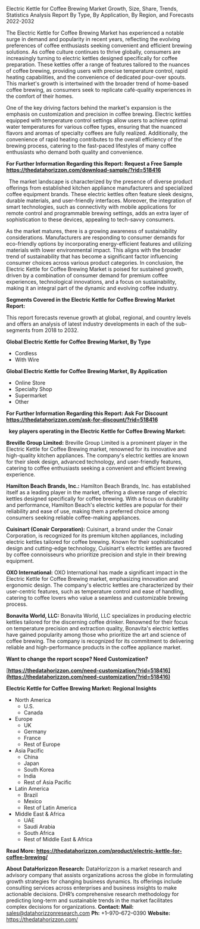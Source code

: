 ﻿Electric Kettle for Coffee Brewing Market Growth, Size, Share, Trends, Statistics Analysis Report By Type, By Application, By Region, and Forecasts 2022-2032

The Electric Kettle for Coffee Brewing Market has experienced a notable surge in demand and popularity in recent years, reflecting the evolving preferences of coffee enthusiasts seeking convenient and efficient brewing solutions. As coffee culture continues to thrive globally, consumers are increasingly turning to electric kettles designed specifically for coffee preparation. These kettles offer a range of features tailored to the nuances of coffee brewing, providing users with precise temperature control, rapid heating capabilities, and the convenience of dedicated pour-over spouts. This market's growth is intertwined with the broader trend of home-based coffee brewing, as consumers seek to replicate café-quality experiences in the comfort of their homes.

One of the key driving factors behind the market's expansion is the emphasis on customization and precision in coffee brewing. Electric kettles equipped with temperature control settings allow users to achieve optimal water temperatures for various coffee types, ensuring that the nuanced flavors and aromas of specialty coffees are fully realized. Additionally, the convenience of rapid heating contributes to the overall efficiency of the brewing process, catering to the fast-paced lifestyles of many coffee enthusiasts who demand both quality and convenience.

**For Further Information Regarding this Report: Request a Free Sample <https://thedatahorizzon.com/download-sample/?rid=518416>** 

` `The market landscape is characterized by the presence of diverse product offerings from established kitchen appliance manufacturers and specialized coffee equipment brands. These electric kettles often feature sleek designs, durable materials, and user-friendly interfaces. Moreover, the integration of smart technologies, such as connectivity with mobile applications for remote control and programmable brewing settings, adds an extra layer of sophistication to these devices, appealing to tech-savvy consumers.

As the market matures, there is a growing awareness of sustainability considerations. Manufacturers are responding to consumer demands for eco-friendly options by incorporating energy-efficient features and utilizing materials with lower environmental impact. This aligns with the broader trend of sustainability that has become a significant factor influencing consumer choices across various product categories. In conclusion, the Electric Kettle for Coffee Brewing Market is poised for sustained growth, driven by a combination of consumer demand for premium coffee experiences, technological innovations, and a focus on sustainability, making it an integral part of the dynamic and evolving coffee industry.

**Segments Covered in the Electric Kettle for Coffee Brewing Market Report:**

This report forecasts revenue growth at global, regional, and country levels and offers an analysis of latest industry developments in each of the sub-segments from 2018 to 2032.

**Global Electric Kettle for Coffee Brewing Market, By Type**

- Cordless
- With Wire

**Global Electric Kettle for Coffee Brewing Market, By Application**

- Online Store
- Specialty Shop
- Supermarket
- Other

**For Further Information Regarding this Report: Ask For Discount <https://thedatahorizzon.com/ask-for-discount/?rid=518416>** 

` `**key players operating in the Electric Kettle for Coffee Brewing Market:**

**Breville Group Limited:** Breville Group Limited is a prominent player in the Electric Kettle for Coffee Brewing market, renowned for its innovative and high-quality kitchen appliances. The company's electric kettles are known for their sleek design, advanced technology, and user-friendly features, catering to coffee enthusiasts seeking a convenient and efficient brewing experience.

**Hamilton Beach Brands, Inc.:** Hamilton Beach Brands, Inc. has established itself as a leading player in the market, offering a diverse range of electric kettles designed specifically for coffee brewing. With a focus on durability and performance, Hamilton Beach's electric kettles are popular for their reliability and ease of use, making them a preferred choice among consumers seeking reliable coffee-making appliances.

**Cuisinart (Conair Corporation):** Cuisinart, a brand under the Conair Corporation, is recognized for its premium kitchen appliances, including electric kettles tailored for coffee brewing. Known for their sophisticated design and cutting-edge technology, Cuisinart's electric kettles are favored by coffee connoisseurs who prioritize precision and style in their brewing equipment.

**OXO International:** OXO International has made a significant impact in the Electric Kettle for Coffee Brewing market, emphasizing innovation and ergonomic design. The company's electric kettles are characterized by their user-centric features, such as temperature control and ease of handling, catering to coffee lovers who value a seamless and customizable brewing process.

**Bonavita World, LLC:** Bonavita World, LLC specializes in producing electric kettles tailored for the discerning coffee drinker. Renowned for their focus on temperature precision and extraction quality, Bonavita's electric kettles have gained popularity among those who prioritize the art and science of coffee brewing. The company is recognized for its commitment to delivering reliable and high-performance products in the coffee appliance market.

**Want to change the report scope? Need Customization?**

[**https://thedatahorizzon.com/need-customization/?rid=518416](https://thedatahorizzon.com/need-customization/?rid=518416)** 

**Electric Kettle for Coffee Brewing Market: Regional Insights**

- North America
  - U.S.
  - Canada
- Europe
  - UK
  - Germany
  - France
  - Rest of Europe
- Asia Pacific
  - China
  - Japan
  - South Korea
  - India
  - Rest of Asia Pacific
- Latin America
  - Brazil
  - Mexico
  - Rest of Latin America
- Middle East & Africa
  - UAE
  - Saudi Arabia
  - South Africa
  - Rest of Middle East & Africa

**Read More: <https://thedatahorizzon.com/product/electric-kettle-for-coffee-brewing/>** 

**About DataHorizzon Research:**DataHorizzon is a market research and advisory company that assists organizations across the globe in formulating growth strategies for changing business dynamics. Its offerings include consulting services across enterprises and business insights to make actionable decisions. DHR’s comprehensive research methodology for predicting long-term and sustainable trends in the market facilitates complex decisions for organizations.**Contact:Mail:** <sales@datahorizzonresearch.com> **Ph:** +1–970–672–0390**Website:** <https://thedatahorizzon.com/> 
